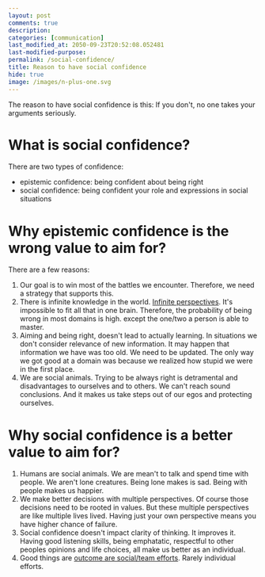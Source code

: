 ```yaml
---
layout: post
comments: true
description:
categories: [communication]
last_modified_at: 2050-09-23T20:52:08.052481
last-modified-purpose:
permalink: /social-confidence/
title: Reason to have social confidence
hide: true
image: /images/n-plus-one.svg
---
```


The reason to have social confidence is this: If you don't, no one takes your arguments seriously.

# What is social confidence?

There are two types of confidence:

- epistemic confidence: being confident about being right
- social confidence: being confident your role and expressions in social situations

# Why epistemic confidence is the wrong value to aim for?

There are a few reasons:
1. Our goal is to win most of the battles we encounter. Therefore, we need a strategy that supports this.
2. There is infinite knowledge in the world. [Infinite perspectives](/black_white). It's impossible to fit all that in one brain. Therefore, the probability of being wrong in most domains is high. except the one/two a person is able to master.
3. Aiming and being right, doesn't lead to actually learning. In situations we don't consider relevance of new information. It may happen that information we have was too old. We need to be updated. The only way we got good at a domain was because we realized how stupid we were in the first place.
4. We are social animals. Trying to be always right is detramental and disadvantages to ourselves and to others. We can't reach sound conclusions. And it makes us take steps out of our egos and protecting ourselves.

# Why social confidence is a better value to aim for?

1. Humans are social animals. We are mean't to talk and spend time with people. We aren't lone creatures. Being lone makes is sad. Being with people makes us happier.
2. We make better decisions with multiple perspectives. Of course those decisions need to be rooted in values. But these multiple perspectives are like multiple lives lived. Having just your own perspective means you have higher chance of failure.
3. Social confidence doesn't impact clarity of thinking. It improves it. Having good listening skills, being emphatatic, respectful to other peoples opinions and life choices, all make us better as an individual. 
4. Good things are [outcome are social/team efforts](/teams). Rarely individual efforts. 
